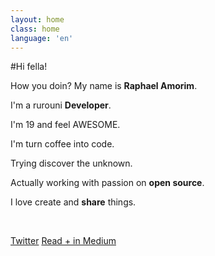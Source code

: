 ```yaml
---
layout: home
class: home
language: 'en'
---
```


#Hi fella!

How you doin? My name is **Raphael Amorim**.

I'm a rurouni **Developer**.

I'm 19 and feel AWESOME.

I'm turn coffee into code.

Trying discover the unknown.

Actually working with passion on **open source**.

I love create and **share** things.

<br>

<a href="http://twitter.com/raphamundi" class="btn blue">Twitter</a>
<a href="http://medium.com/@raphamorim" class="btn red">Read + in Medium</a>
